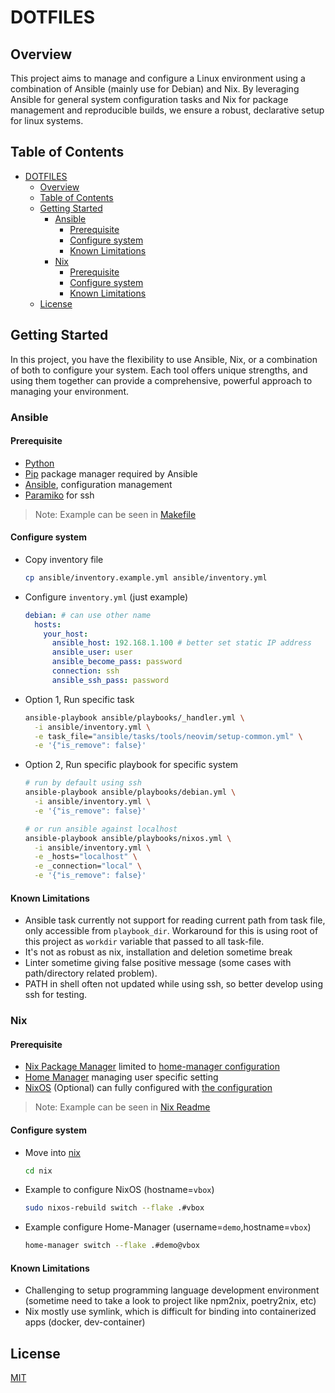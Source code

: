 # DOTFILES

## Overview
This project aims to manage and configure a Linux environment using a combination of Ansible (mainly use for Debian) and Nix. By leveraging Ansible for general system configuration tasks and Nix for package management and reproducible builds, we ensure a robust, declarative setup for linux systems.

## Table of Contents
- [DOTFILES](#dotfiles)
  - [Overview](#overview)
  - [Table of Contents](#table-of-contents)
  - [Getting Started](#getting-started)
    - [Ansible](#ansible)
      - [Prerequisite](#prerequisite)
      - [Configure system](#configure-system)
      - [Known Limitations](#known-limitations)
    - [Nix](#nix)
      - [Prerequisite](#prerequisite-1)
      - [Configure system](#configure-system-1)
      - [Known Limitations](#known-limitations-1)
  - [License](#license)



## Getting Started
In this project, you have the flexibility to use Ansible, Nix, or a combination of both to configure your system. Each tool offers unique strengths, and using them together can provide a comprehensive, powerful approach to managing your environment.

### Ansible

#### Prerequisite
- [Python](https://www.python.org/)
- [Pip](https://pip.pypa.io/en/stable/installation) package manager required by Ansible
- [Ansible](https://docs.ansible.com/ansible/latest/installation_guide/intro_installation.html), configuration management
- [Paramiko](https://www.paramiko.org/installing.html) for ssh
> Note: Example can be seen in [Makefile](./Makefile)

#### Configure system
- Copy inventory file
  ```bash
  cp ansible/inventory.example.yml ansible/inventory.yml
  ```
- Configure `inventory.yml` (just example)
  ```yaml
  debian: # can use other name
    hosts:
      your_host:
        ansible_host: 192.168.1.100 # better set static IP address
        ansible_user: user
        ansible_become_pass: password
        connection: ssh
        ansible_ssh_pass: password
  ```
- Option 1, Run specific task
  ```bash
  ansible-playbook ansible/playbooks/_handler.yml \
    -i ansible/inventory.yml \
    -e task_file="ansible/tasks/tools/neovim/setup-common.yml" \
    -e '{"is_remove": false}'
  ```
- Option 2, Run specific playbook for specific system
  ```bash
  # run by default using ssh
  ansible-playbook ansible/playbooks/debian.yml \
    -i ansible/inventory.yml \
    -e '{"is_remove": false}'

  # or run ansible against localhost
  ansible-playbook ansible/playbooks/nixos.yml \
    -i ansible/inventory.yml \
    -e _hosts="localhost" \
    -e _connection="local" \
    -e '{"is_remove": false}'
  ```

#### Known Limitations
- Ansible task currently not support for reading current path from task file, only accessible from `playbook_dir`. Workaround for this is using root of this project as `workdir`  variable that passed to all task-file.
- It's not as robust as nix, installation and deletion sometime break
- Linter sometime giving false positive message (some cases with path/directory related problem).
- PATH in shell often not updated while using ssh, so better develop using ssh for testing.

### Nix

#### Prerequisite
- [Nix Package Manager](https://nixos.org/download/) limited to [home-manager configuration](./nix/home/)
- [Home Manager](https://nix-community.github.io/home-manager/) managing user specific setting
- [NixOS](https://nixos.org/download) (Optional) can fully configured with [the configuration](./nix)
> Note: Example can be seen in [Nix Readme](./nix/README.md)

#### Configure system
- Move into [nix](./nix/)
  ```bash
  cd nix
  ```
- Example to configure NixOS (hostname=`vbox`)
  ```bash
  sudo nixos-rebuild switch --flake .#vbox
  ```
- Example configure Home-Manager (username=`demo`,hostname=`vbox`)
  ```bash
  home-manager switch --flake .#demo@vbox
  ```

#### Known Limitations
- Challenging to setup programming language development environment (sometime need to take a look to project like npm2nix, poetry2nix, etc)
- Nix mostly use symlink, which is difficult for binding into containerized apps (docker, dev-container)

## License
[MIT](./LICENSE)
